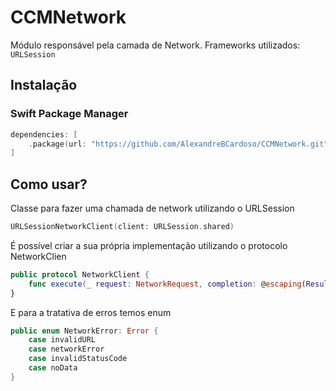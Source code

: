 # CCMNetwork

Módulo responsável pela camada de Network.
Frameworks utilizados: `URLSession`
  
## Instalação

### Swift Package Manager

```swift
dependencies: [
    .package(url: "https://github.com/AlexandreBCardoso/CCMNetwork.git", .upToNextMajor(from: "1.0.0"))
]
```

## Como usar?

Classe para fazer uma chamada de network utilizando o URLSession
```swift
URLSessionNetworkClient(client: URLSession.shared)
```

É possível criar a sua própria implementação utilizando o protocolo NetworkClien
```swift
public protocol NetworkClient {
    func execute(_ request: NetworkRequest, completion: @escaping(Result<Data, NetworkError>) -> Void)
}
```

E para a tratativa de erros temos enum 
```swift
public enum NetworkError: Error {
    case invalidURL
    case networkError
    case invalidStatusCode
    case noData
}
```
